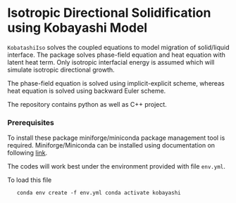 # Isotropic Directional Solidification using Kobayashi Model

`KobatashiIso` solves the coupled equations to model migration of solid/liquid interface. 
The package solves phase-field equation and heat equation with latent heat term. Only isotropic 
interfacial energy is assumed which will simulate isotropic directional growth.

The phase-field equation is solved using implicit-explicit scheme, whereas heat equation is solved 
using backward Euler scheme.

The repository contains python as well as C++ project.

### Prerequisites

To install these package miniforge/miniconda package management tool is required. 
Miniforge/Miniconda can be installed using documentation on following [link](https://docs.conda.io/projects/conda/en/latest/index.html#).

The codes will work best under the environment provided with file `env.yml`.

To load this file

`   
conda env create -f env.yml
conda activate kobayashi
`



